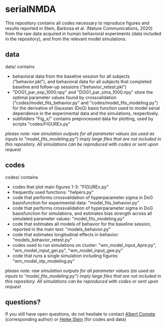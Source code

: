 # serialNMDA
This repository contains all codes necessary to reproduce figures and results reported in Stein, Barbosa et al. (Nature Communications, 2020) from the raw data acquired in human behavioral experiments (data included in the repository), and from the relevant model simulations.

## data
data/ contains 
-   behavioral data from the baseline session for all subjects ("behavior.pkl"), and behavioral data for all subjects that completed baseline and follow-up sessions ("behavior_retest.pkl")
-   "DOG1_par_exp_1000.npy" and "DOG1_par_sims_1000.npy" store the optimal parameter values found by crossvalidation ("codes/model_fits_behavior.py" and "codes/model_fits_modeling.py") for the derivative of Gaussian (DoG) basis function used to model serial dependence in the experimental data and the simulations, respectively. 
-   subfolders "Fig_x/" contains preprocessed data for plotting, used by scripts "codes/FIGUREx.py"

*please note: raw simulation outputs for all parameter values (as used as inputs to "model_fits_modeling.py") imply large files that are not included in this repository. All simulations can be reproduced with codes or sent upon request*

## codes
codes/ contains 
-   codes that plot main figures 1-3: "FIGUREx.py"
-   frequently used functions: "helpers.py"
-   code that performs crossvalidation of hyperparameter sigma in DoG basisfunction for experimental data: "model_fits_behavior.py"
-   code that performs crossvalidation of hyperparameter sigma in DoG basisfunction for simulations, and estimates bias strength across all simulated parameter values: "model_fits_modeling.py"
-   code that estimates all models of behavior for the baseline session, reported in the main text: "models_behavior.py"
-   code that estimates longitudinal effects in behavior: "models_behavior_retest.py"
-   codes used to run simulations on cluster: "wm_model_input_Apre.py", "wm_model_input_gei.py", "wm_model_input_gee.py"
-   code that runs a single simulation including figures: "wm_model_stp_modeling.py"

*please note: raw simulation outputs for all parameter values (as used as inputs to "model_fits_modeling.py") imply large files that are not included in this repository. All simulations can be reproduced with codes or sent upon request*

## questions?
If you still have open questions, do not hesitate to contact [Albert Compte](albert.compte@clinic.cat) (corresponding author) or [Heike Stein](heike.c.stein@gmail.com) (for codes and data)
